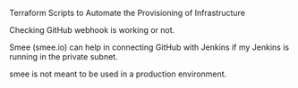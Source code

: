Terraform Scripts to Automate the Provisioning of Infrastructure

Checking GitHub webhook is working or not.

Smee (smee.io) can help in connecting GitHub with Jenkins if my Jenkins is running in the private subnet.

smee is not meant to be used in a production environment.
